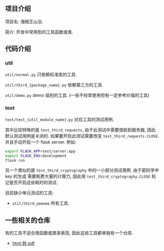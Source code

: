 ## 项目介绍

项目名: 海贼王山治.

简介: 开发中常用到的工具函数或类.

## 代码介绍

### util

`util/normal.py` 只依赖标准库的工具.

`util/third_{package_name}.py` 依赖第三方的工具.

`util/demo.py` demo 级别的工具. (一些不经常使用但有一定参考价值的工具)

### test

`test/test_{util_module_name}.py` 对应工具的测试用例.

其中比较特殊的是 `test_third_requests`, 由于此测试中需要借助到服务器, 因此
默认测试用例是关闭的. 如果要开启此测试需要改变 `test_third_requests.CLOSE`.
并且手动开启一个 flask server. 例如:

```bash
export FLASK_APP=test/server:app
export FLASK_ENV=development
flask run
```

另一个类似的是 `test_third_cryptography` 中的一小部分测试用例. 由于密码学中 key 的生成
需要耗费大量的计算力, 因此用 `test_third_cryptography.CLOSE` 标记是否开启这些耗时的测试.

目前缺少单元测试的工具:

  - `util/third_peewee` 所有工具.

## 一些相关的仓库

有的工具不适合用函数或类来表现, 因此这些工具都单独有一个仓库.

- [html 转 pdf](https://github.com/dyq666/sanji_pdf)
